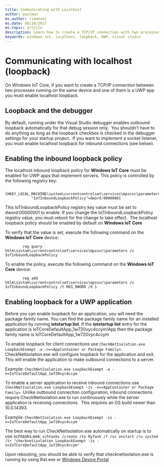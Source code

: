 ```yaml
---
title: Communicating with Localhost
author: paulmon
ms.author: riameser
ms.date: 08/28/2017
ms.topic: article
description: Learn how to create a TCP/IP connection with two processes by enabling localhost loopback.
keywords: windows iot, localhost, loopback, UWP, visual studio
---
```


# Communicating with localhost (loopback)

On Windows IoT Core, if you want to create a TCP/IP connection between two processes running on the same device and one of them is a UWP app you must enable localhost loopback.

## Loopback and the debugger 
By default, running under the Visual Studio debugger enables outbound loopback automatically for that debug session only.  You shouldn’t have to do anything as long as the loopback checkbox is checked in the debugger settings for your startup project.  If you want to implement a socket listener, you must enable localhost loopback for inbound connections (see below).

## Enabling the inbound loopback policy
The localhost inbound loopback policy for **Windows IoT Core** must be enabled for UWP apps that implement servers.  This policy is controlled by the following registry key:
```
        [HKEY_LOCAL_MACHINE\system\currentcontrolset\services\mpssvc\parameters]
            "IoTInboundLoopbackPolicy"=dword:00000001
```
This IoTInboundLoopbackPolicy registry key value must be set to dword:00000001 to enable. If you change the IoTInboundLoopbackPolicy registry value, you must reboot for the change to take effect.  The localhost loopback policy should be enabled by default on **Windows IoT Core**

To verify that the value is set, execute the following command on the **Windows IoT Core** device:
```
        reg query hklm\system\currentcontrolset\services\mpssvc\parameters /v IoTInboundLoopbackPolicy
```
To enable the policy, execute the following command on the **Windows IoT Core** device:
```
        reg add hklm\system\currentcontrolset\services\mpssvc\parameters /v IoTInboundLoopbackPolicy /t REG_DWORD /d 1
```

## Enabling loopback for a UWP application
Before you can enable loopback for an application, you will need the package family name.  You can find the package family name for an installed application by running **iotstartup list**.  If the **iotstartup list** entry for the application is IoTCoreDefaultApp\_1w720vyc4ccym!App then the package family name is IoTCoreDefaultApp\_1w720vyc4ccym

To enable loopback for client connections use `CheckNetIsolation.exe LoopbackExempt -a -n=<AppContainer or Package Family>`.  CheckNetIsolation.exe will configure loopback for the application and exit. This will enable the application to make outbound connections to a server.

Example: `CheckNetIsolation.exe LoopbackExempt -a -n=IoTCoreDefaultApp_1w720vyc4ccym`

To enable a server application to receive inbound connections use `CheckNetIsolation.exe LoopbackExempt -is -n=<AppContainer or Package Family>`. Unlike outbound connection configuration, inbound connections require CheckNetIsolation.exe to run continuously while the server application is receiving connections.  This requires an OS build newer than 10.0.14393.

Example: `CheckNetIsolation.exe LoopbackExempt -is -n=IoTCoreDefaultApp_1w720vyc4ccym`

The best way to run CheckNetIsolation.exe automatically on startup is to use schtasks.exe: `schtasks /create /tn MyTask /f /sc onstart /ru system /tr "checknetisolation LoopbackExempt -is -n=IoTCoreDefaultApp_1w720vyc4ccym"`

Upon rebooting, you should be able to verify that checknetisolation.exe is running by using tlist.exe or [Windows Device Portal](https://developer.microsoft.com/windows/iot/docs/deviceportal)

